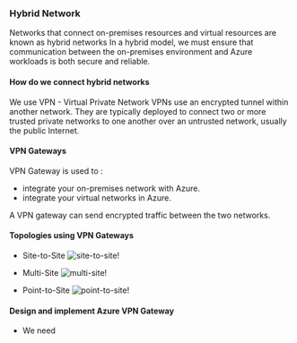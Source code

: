 ### Hybrid Network

Networks that connect on-premises resources and virtual resources are known as hybrid networks
In a hybrid model, we must ensure that communication between the on-premises environment and Azure workloads is both secure and reliable.

#### How do we connect hybrid networks
We use VPN - Virtual Private Network
VPNs use an encrypted tunnel within another network.
They are typically deployed to connect two or more trusted private networks to one another over an untrusted network, usually the public Internet.

#### VPN Gateways
VPN Gateway is used to :
 - integrate your on-premises network with Azure.
 - integrate your virtual networks in Azure.

A VPN gateway can send encrypted traffic between the two networks.

#### Topologies using VPN Gateways

- Site-to-Site
  ![site-to-site!](/images/site-to-site.png)

- Multi-Site 
  ![multi-site!](/images/multi-site.png)

- Point-to-Site 
  ![point-to-site!](/images/point-to-site.png)

#### Design and implement Azure VPN Gateway

- We need 
